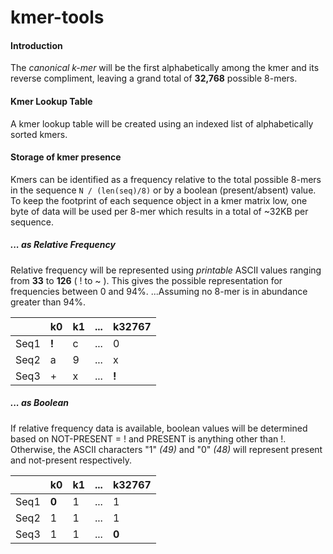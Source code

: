 # kmer-tools

#### Introduction
The *canonical k-mer* will be the first alphabetically among the kmer and its reverse compliment, leaving a grand total of **32,768** possible 8-mers.

#### Kmer Lookup Table
A kmer lookup table will be created using an indexed list of alphabetically sorted kmers. 

#### Storage of kmer presence
Kmers can be identified as a frequency relative to the total possible 8-mers in the sequence `N / (len(seq)/8)` or by a boolean (present/absent) value.  To keep the footprint of each sequence object in a kmer matrix low, one byte of data will be used per 8-mer which results in a total of ~32KB per sequence.

##### ... as Relative Frequency
Relative frequency will be represented using *printable* ASCII values ranging from **33** to **126** ( ! to ~ ).
This gives the possible representation for frequencies between 0 and 94%. ...Assuming no 8-mer is in abundance greater than 94%.

|      | k0 | k1 | ... | k32767 |
|------|----|----|-----|--------|
| Seq1 | **!**  | c  | ... | 0      |
| Seq2 | a  | 9  | ... | x      |
| Seq3 | +  | x  | ... | **!**      |

##### ... as Boolean
If relative frequency data is available, boolean values will be determined based on NOT-PRESENT = ! and PRESENT is anything other than !.  Otherwise, the ASCII characters "1" *(49)* and "0" *(48)* will represent present and not-present respectively.

|      | k0 | k1 | ... | k32767 |
|------|----|----|-----|--------|
| Seq1 | **0**  | 1  | ... | 1      |
| Seq2 | 1  | 1  | ... | 1      |
| Seq3 | 1  | 1  | ... | **0**      |


